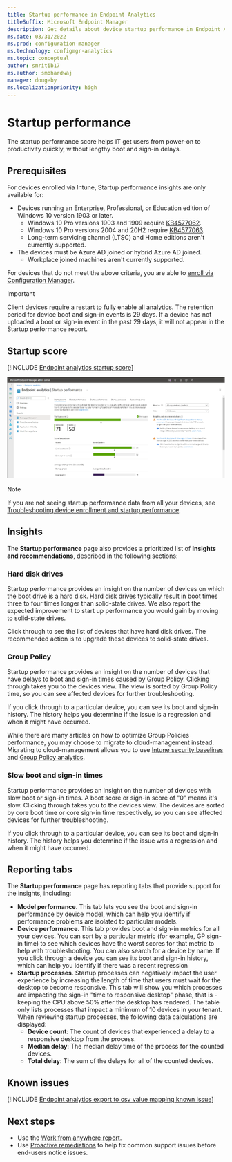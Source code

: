 ```yaml
---
title: Startup performance in Endpoint Analytics
titleSuffix: Microsoft Endpoint Manager
description: Get details about device startup performance in Endpoint Analytics
ms.date: 03/31/2022
ms.prod: configuration-manager
ms.technology: configmgr-analytics
ms.topic: conceptual
author: smritib17
ms.author: smbhardwaj
manager: dougeby
ms.localizationpriority: high
---
```


# <a name="bkmk_bp"></a> Startup performance

The startup performance score helps IT get users from power-on to productivity quickly, without lengthy boot and sign-in delays.

## <a name="bkmk_prereq"></a> Prerequisites

For devices enrolled via Intune, Startup performance insights are only available for:
- Devices running an Enterprise, Professional, or Education edition of Windows 10 version 1903 or later.
   - Windows 10 Pro versions 1903 and 1909 require [KB4577062](https://support.microsoft.com/help/4577062/windows-10-update-kb4577062). <!--8392089, 8389021-->
   - Windows 10 Pro versions 2004 and 20H2 require [KB4577063](https://support.microsoft.com/help/4577063/windows-10-update-kb4577063). <!--8392089, 8389021-->
   - Long-term servicing channel (LTSC) and Home editions aren't currently supported.
- The devices must be Azure AD joined or hybrid Azure AD joined.
   - Workplace joined machines aren't currently supported.

For devices that do not meet the above criteria, you are able to [enroll via Configuration Manager](enroll-configmgr.md).

> [!Important]
> Client devices require a restart to fully enable all analytics. <!--7698085--> The retention period for device boot and sign-in events is 29 days. If a device has not uploaded a boot or sign-in event in the past 29 days, it will not appear in the Startup performance report.
## <a name="bkmk_score"></a> Startup score

[!INCLUDE [Endpoint analytics startup score](includes/startup-score.md)]

[![Endpoint analytics startup performance page](media/startup-performance.png)](media/startup-performance.png#lightbox)

> [!NOTE]
> If you are not seeing startup performance data from all your devices, see [Troubleshooting device enrollment and startup performance](troubleshoot.md#bkmk_enrollment_tshooter).

## Insights

The **Startup performance** page also provides a prioritized list of **Insights and recommendations**, described in the following sections:

### <a name="bkmk_hdd"></a> Hard disk drives

Startup performance provides an insight on the number of devices on which the boot drive is a hard disk. Hard disk drives typically result in boot times three to four times longer than solid-state drives. We also report the expected improvement to start up performance you would gain by moving to solid-state drives.

Click through to see the list of devices that have hard disk drives. The recommended action is to upgrade these devices to solid-state drives.

### <a name="bkmk_gp"></a> Group Policy

Startup performance provides an insight on the number of devices that have delays to boot and sign-in times caused by Group Policy. Clicking through takes you to the devices view. The view is sorted by Group Policy time, so you can see affected devices for further troubleshooting.

If you click through to a particular device, you can see its boot and sign-in history. The history helps you determine if the issue is a regression and when it might have occurred.

While there are many articles on how to optimize Group Policies performance, you may choose to migrate to cloud-management instead. Migrating to cloud-management allows you to use [Intune security baselines](../intune/protect/security-baselines.md) and [Group Policy analytics](../intune/configuration/group-policy-analytics.md).

### <a name="bkmk_sb"></a> Slow boot and sign-in times

Startup performance provides an insight on the number of devices with slow boot or sign-in times. A boot score or sign-in score of "0" means it's slow. Clicking through takes you to the devices view. The devices are sorted by core boot time or core sign-in time respectively, so you can see affected devices for further troubleshooting.

If you click through to a particular device, you can see its boot and sign-in history. The history helps you determine if the issue was a regression and when it might have occurred.

## <a name="bkmk_report"></a> Reporting tabs

The **Startup performance** page has reporting tabs that provide support for the insights, including:

- **Model performance**. This tab lets you see the boot and sign-in performance by device model, which can help you identify if performance problems are isolated to particular models.
- **Device performance**. This tab provides boot and sign-in metrics for all your devices. You can sort by a particular metric (for example, GP sign-in time) to see which devices have the worst scores for that metric to help with troubleshooting. You can also search for a device by name. If you click through a device you can see its boot and sign-in history, which can help you identify if there was a recent regression
- **Startup processes**. Startup processes can negatively impact the user experience by increasing the length of time that users must wait for the desktop to become responsive. This tab will show you which processes are impacting the sign-in "time to responsive desktop" phase, that is - keeping the CPU above 50% after the desktop has rendered. The table only lists processes that impact a minimum of 10 devices in your tenant. When reviewing startup processes, the following data calculations are displayed:
   - **Device count**: The count of devices that experienced a delay to a responsive desktop from the process.
   - **Median delay**: The median delay time of the process for the counted devices.
   - **Total delay**: The sum of the delays for all of the counted devices.

## Known issues

[!INCLUDE [Endpoint analytics export to csv value mapping known issue](includes/known-issue-csv-mapping.md)]

## Next steps

- Use the [Work from anywhere report](work-from-anywhere.md).
- Use [Proactive remediations](proactive-remediations.md) to help fix common support issues before end-users notice issues.
